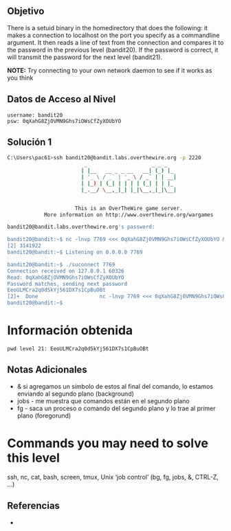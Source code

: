 ## Objetivo

There is a setuid binary in the homedirectory that does the following: it makes a connection to localhost on the port you specify as a commandline argument. It then reads a line of text from the connection and compares it to the password in the previous level (bandit20). If the password is correct, it will transmit the password for the next level (bandit21).

**NOTE:** Try connecting to your own network daemon to see if it works as you think
## Datos de Acceso al Nivel

```
username: bandit20
psw: 0qXahG8ZjOVMN9Ghs7iOWsCfZyXOUbYO
```

## Solución 1
```bash
C:\Users\pac61>ssh bandit20@bandit.labs.overthewire.org -p 2220
                         _                     _ _ _
                        | |__   __ _ _ __   __| (_) |_
                        | '_ \ / _` | '_ \ / _` | | __|
                        | |_) | (_| | | | | (_| | | |_
                        |_.__/ \__,_|_| |_|\__,_|_|\__|


                      This is an OverTheWire game server.
            More information on http://www.overthewire.org/wargames

bandit20@bandit.labs.overthewire.org's password:

bandit20@bandit:~$ nc -lnvp 7769 <<< 0qXahG8ZjOVMN9Ghs7iOWsCfZyXOUbYO &
[2] 3141922
bandit20@bandit:~$ Listening on 0.0.0.0 7769

bandit20@bandit:~$ ./suconnect 7769
Connection received on 127.0.0.1 60326
Read: 0qXahG8ZjOVMN9Ghs7iOWsCfZyXOUbYO
Password matches, sending next password
EeoULMCra2q0dSkYj561DX7s1CpBuOBt
[2]+  Done                    nc -lnvp 7769 <<< 0qXahG8ZjOVMN9Ghs7iOWsCfZyXOUbYO
bandit20@bandit:~$

```

# Información obtenida
```
pwd level 21: EeoULMCra2q0dSkYj561DX7s1CpBuOBt
```
## Notas Adicionales
- & si agregamos un símbolo de estos al final del comando, lo estamos enviando al segundo plano (background) 
- jobs - me muestra que comandos están en el segundo plano
- fg - saca un proceso o comando del segundo plano y lo trae al primer plano (foregorund)
# Commands you may need to solve this level
ssh, nc, cat, bash, screen, tmux, Unix ‘job control’ (bg, fg, jobs, &, CTRL-Z, …)
## Referencias
* 